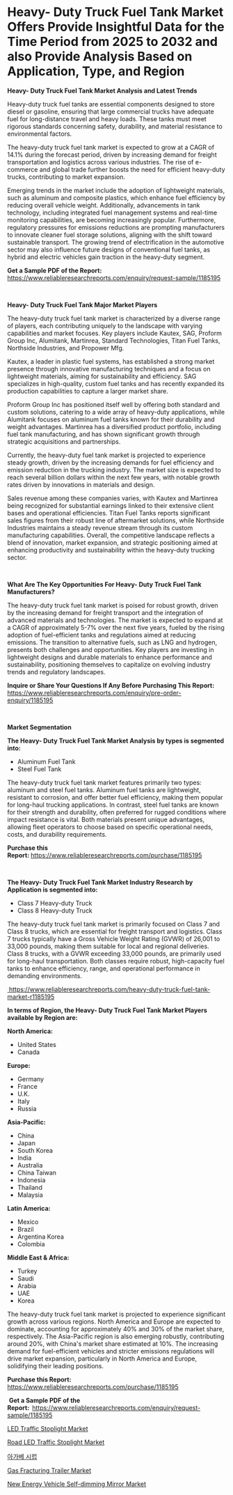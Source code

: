 <p><h1>Heavy- Duty Truck Fuel Tank Market Offers Provide Insightful Data for the Time Period from 2025 to 2032 and also Provide Analysis Based on Application, Type, and Region</h1></p><p><strong>Heavy- Duty Truck Fuel Tank Market Analysis and Latest Trends</strong></p>
<p><p>Heavy-duty truck fuel tanks are essential components designed to store diesel or gasoline, ensuring that large commercial trucks have adequate fuel for long-distance travel and heavy loads. These tanks must meet rigorous standards concerning safety, durability, and material resistance to environmental factors.</p><p>The heavy-duty truck fuel tank market is expected to grow at a CAGR of 14.1% during the forecast period, driven by increasing demand for freight transportation and logistics across various industries. The rise of e-commerce and global trade further boosts the need for efficient heavy-duty trucks, contributing to market expansion.</p><p>Emerging trends in the market include the adoption of lightweight materials, such as aluminum and composite plastics, which enhance fuel efficiency by reducing overall vehicle weight. Additionally, advancements in tank technology, including integrated fuel management systems and real-time monitoring capabilities, are becoming increasingly popular. Furthermore, regulatory pressures for emissions reductions are prompting manufacturers to innovate cleaner fuel storage solutions, aligning with the shift toward sustainable transport. The growing trend of electrification in the automotive sector may also influence future designs of conventional fuel tanks, as hybrid and electric vehicles gain traction in the heavy-duty segment.</p></p>
<p><strong>Get a Sample PDF of the Report:&nbsp;</strong> <a href="https://www.reliableresearchreports.com/enquiry/request-sample/1185195?utm_campaign=40&utm_medium=2&utm_source=Github&utm_content=ia&utm_term=28032025&utm_id=heavy-duty-truck-fuel-tank">https://www.reliableresearchreports.com/enquiry/request-sample/1185195</a></p>
<p>&nbsp;</p>
<p><strong>Heavy- Duty Truck Fuel Tank Major Market Players</strong></p>
<p><p>The heavy-duty truck fuel tank market is characterized by a diverse range of players, each contributing uniquely to the landscape with varying capabilities and market focuses. Key players include Kautex, SAG, Proform Group Inc, Alumitank, Martinrea, Standard Technologies, Titan Fuel Tanks, Northside Industries, and Propower Mfg. </p><p>Kautex, a leader in plastic fuel systems, has established a strong market presence through innovative manufacturing techniques and a focus on lightweight materials, aiming for sustainability and efficiency. SAG specializes in high-quality, custom fuel tanks and has recently expanded its production capabilities to capture a larger market share. </p><p>Proform Group Inc has positioned itself well by offering both standard and custom solutions, catering to a wide array of heavy-duty applications, while Alumitank focuses on aluminum fuel tanks known for their durability and weight advantages. Martinrea has a diversified product portfolio, including fuel tank manufacturing, and has shown significant growth through strategic acquisitions and partnerships.</p><p>Currently, the heavy-duty fuel tank market is projected to experience steady growth, driven by the increasing demands for fuel efficiency and emission reduction in the trucking industry. The market size is expected to reach several billion dollars within the next few years, with notable growth rates driven by innovations in materials and design.</p><p>Sales revenue among these companies varies, with Kautex and Martinrea being recognized for substantial earnings linked to their extensive client bases and operational efficiencies. Titan Fuel Tanks reports significant sales figures from their robust line of aftermarket solutions, while Northside Industries maintains a steady revenue stream through its custom manufacturing capabilities. Overall, the competitive landscape reflects a blend of innovation, market expansion, and strategic positioning aimed at enhancing productivity and sustainability within the heavy-duty trucking sector.</p></p>
<p>&nbsp;</p>
<p><strong>What Are The Key Opportunities For Heavy- Duty Truck Fuel Tank Manufacturers?</strong></p>
<p><p>The heavy-duty truck fuel tank market is poised for robust growth, driven by the increasing demand for freight transport and the integration of advanced materials and technologies. The market is expected to expand at a CAGR of approximately 5-7% over the next five years, fueled by the rising adoption of fuel-efficient tanks and regulations aimed at reducing emissions. The transition to alternative fuels, such as LNG and hydrogen, presents both challenges and opportunities. Key players are investing in lightweight designs and durable materials to enhance performance and sustainability, positioning themselves to capitalize on evolving industry trends and regulatory landscapes.</p></p>
<p><strong>Inquire or Share Your Questions If Any Before Purchasing This Report:</strong> <a href="https://www.reliableresearchreports.com/enquiry/pre-order-enquiry/1185195?utm_campaign=40&utm_medium=2&utm_source=Github&utm_content=ia&utm_term=28032025&utm_id=heavy-duty-truck-fuel-tank">https://www.reliableresearchreports.com/enquiry/pre-order-enquiry/1185195</a></p>
<p>&nbsp;</p>
<p><strong>Market Segmentation</strong></p>
<p><strong>The Heavy- Duty Truck Fuel Tank Market Analysis by types is segmented into:</strong></p>
<p><ul><li>Aluminum Fuel Tank</li><li>Steel Fuel Tank</li></ul></p>
<p><p>The heavy-duty truck fuel tank market features primarily two types: aluminum and steel fuel tanks. Aluminum fuel tanks are lightweight, resistant to corrosion, and offer better fuel efficiency, making them popular for long-haul trucking applications. In contrast, steel fuel tanks are known for their strength and durability, often preferred for rugged conditions where impact resistance is vital. Both materials present unique advantages, allowing fleet operators to choose based on specific operational needs, costs, and durability requirements.</p></p>
<p><strong>Purchase this Report:&nbsp;</strong><a href="https://www.reliableresearchreports.com/purchase/1185195?utm_campaign=40&utm_medium=2&utm_source=Github&utm_content=ia&utm_term=28032025&utm_id=heavy-duty-truck-fuel-tank">https://www.reliableresearchreports.com/purchase/1185195</a></p>
<p>&nbsp;</p>
<p><strong>The Heavy- Duty Truck Fuel Tank Market Industry Research by Application is segmented into:</strong></p>
<p><ul><li>Class 7 Heavy-duty Truck</li><li>Class 8 Heavy-duty Truck</li></ul></p>
<p><p>The heavy-duty truck fuel tank market is primarily focused on Class 7 and Class 8 trucks, which are essential for freight transport and logistics. Class 7 trucks typically have a Gross Vehicle Weight Rating (GVWR) of 26,001 to 33,000 pounds, making them suitable for local and regional deliveries. Class 8 trucks, with a GVWR exceeding 33,000 pounds, are primarily used for long-haul transportation. Both classes require robust, high-capacity fuel tanks to enhance efficiency, range, and operational performance in demanding environments.</p></p>
<p><a href="https://www.reliableresearchreports.com/heavy-duty-truck-fuel-tank-market-r1185195?utm_campaign=40&utm_medium=2&utm_source=Github&utm_content=ia&utm_term=28032025&utm_id=heavy-duty-truck-fuel-tank">&nbsp;https://www.reliableresearchreports.com/heavy-duty-truck-fuel-tank-market-r1185195</a></p>
<p><strong>In terms of Region, the Heavy- Duty Truck Fuel Tank Market Players available by Region are:</strong></p>
<p>
    <p> <strong> North America: </strong>
        <ul>
            <li>United States</li>
            <li>Canada</li>
        </ul>
        </p> 
    <p> <strong> Europe: </strong>
        <ul>
            <li>Germany</li>
            <li>France</li>
            <li>U.K.</li>
            <li>Italy</li>
            <li>Russia</li>
        </ul>
        </p> 
    <p> <strong> Asia-Pacific: </strong>
        <ul>
            <li>China</li>
            <li>Japan</li>
            <li>South Korea</li>
            <li>India</li>
            <li>Australia</li>
            <li>China Taiwan</li>
            <li>Indonesia</li>
            <li>Thailand</li>
            <li>Malaysia</li>
        </ul>
        </p> 
    <p> <strong> Latin America: </strong>
        <ul>
            <li>Mexico</li>
            <li>Brazil</li>
            <li>Argentina Korea</li>
            <li>Colombia</li>
        </ul>
        </p> 
    <p> <strong> Middle East & Africa: </strong>
        <ul>
            <li>Turkey</li>
            <li>Saudi</li>
            <li>Arabia</li>
            <li>UAE</li>
            <li>Korea</li>
        </ul>
    </p>
    </p>
<p><p>The heavy-duty truck fuel tank market is projected to experience significant growth across various regions. North America and Europe are expected to dominate, accounting for approximately 40% and 30% of the market share, respectively. The Asia-Pacific region is also emerging robustly, contributing around 20%, with China's market share estimated at 10%. The increasing demand for fuel-efficient vehicles and stricter emissions regulations will drive market expansion, particularly in North America and Europe, solidifying their leading positions.</p></p>
<p><strong>Purchase this Report: </strong><a href="https://www.reliableresearchreports.com/purchase/1185195?utm_campaign=40&utm_medium=2&utm_source=Github&utm_content=ia&utm_term=28032025&utm_id=heavy-duty-truck-fuel-tank">https://www.reliableresearchreports.com/purchase/1185195</a></p>
<p>&nbsp;<strong>Get a Sample PDF of the Report:&nbsp;&nbsp;</strong><a href="https://www.reliableresearchreports.com/enquiry/request-sample/1185195?utm_campaign=40&utm_medium=2&utm_source=Github&utm_content=ia&utm_term=28032025&utm_id=heavy-duty-truck-fuel-tank">https://www.reliableresearchreports.com/enquiry/request-sample/1185195</a></p>
<p><strong></strong></p>
<p><p><a href="https://github.com/obajimlaweh59/Market-Research-Report-List-1/blob/main/led-traffic-stoplight-market.md?utm_campaign=40&utm_medium=2&utm_source=Github&utm_content=ia&utm_term=28032025&utm_id=heavy-duty-truck-fuel-tank">LED Traffic Stoplight Market</a></p><p><a href="https://github.com/cordaysamaya/Market-Research-Report-List-1/blob/main/road-led-traffic-stoplight-market.md?utm_campaign=40&utm_medium=2&utm_source=Github&utm_content=ia&utm_term=28032025&utm_id=heavy-duty-truck-fuel-tank">Road LED Traffic Stoplight Market</a></p><p><a href="https://github.com/sougarounis/Market-Research-Report-List-7/blob/main/683041550780.md?utm_campaign=40&utm_medium=2&utm_source=Github&utm_content=ia&utm_term=28032025&utm_id=heavy-duty-truck-fuel-tank">아가베 시럽</a></p><p><a href="https://github.com/kuciakkukalo/Market-Research-Report-List-1/blob/main/gas-fracturing-trailer-market.md?utm_campaign=40&utm_medium=2&utm_source=Github&utm_content=ia&utm_term=28032025&utm_id=heavy-duty-truck-fuel-tank">Gas Fracturing Trailer Market</a></p><p><a href="https://github.com/botocniveda/Market-Research-Report-List-1/blob/main/new-energy-vehicle-self-dimming-mirror-market.md?utm_campaign=40&utm_medium=2&utm_source=Github&utm_content=ia&utm_term=28032025&utm_id=heavy-duty-truck-fuel-tank">New Energy Vehicle Self-dimming Mirror Market</a></p></p>
